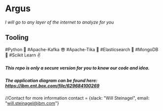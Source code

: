 # Argus 

_I will go to any layer of the internet to analyze for you_

## Tooling

#Python :nail_care:
#Apache-Kafka :sunglasses:
#Apache-Tika :dancer:
#Elasticsearch :metal:
#MongoDB :muscle:
#Scikit Learn :v:


##### This repo is only a secure version for you to know our code and idea.

##### The application diagram can be found here: https://ibm.ent.box.com/file/629684100269

//Contact for more information
contact = {slack: "Will Steinagel", email: "will.steinagel@ibm.com"}
